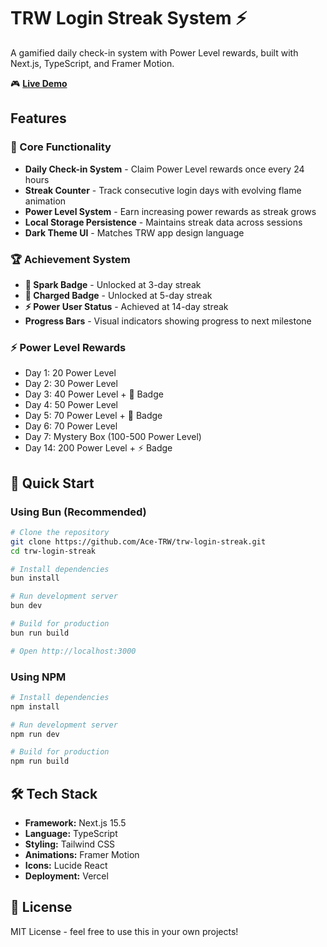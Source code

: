 # TRW Login Streak System ⚡

A gamified daily check-in system with Power Level rewards, built with Next.js, TypeScript, and Framer Motion.

🎮 **[Live Demo](https://trw-login-streak-io68wxqoi-or756s-projects.vercel.app)**

## Features

### 🎯 Core Functionality
- **Daily Check-in System** - Claim Power Level rewards once every 24 hours
- **Streak Counter** - Track consecutive login days with evolving flame animation
- **Power Level System** - Earn increasing power rewards as streak grows
- **Local Storage Persistence** - Maintains streak data across sessions
- **Dark Theme UI** - Matches TRW app design language

### 🏆 Achievement System
- **🪫 Spark Badge** - Unlocked at 3-day streak
- **🔋 Charged Badge** - Unlocked at 5-day streak
- **⚡ Power User Status** - Achieved at 14-day streak
- **Progress Bars** - Visual indicators showing progress to next milestone

### ⚡ Power Level Rewards
- Day 1: 20 Power Level
- Day 2: 30 Power Level
- Day 3: 40 Power Level + 🪫 Badge
- Day 4: 50 Power Level
- Day 5: 70 Power Level + 🔋 Badge
- Day 6: 70 Power Level
- Day 7: Mystery Box (100-500 Power Level)
- Day 14: 200 Power Level + ⚡ Badge

## 🚀 Quick Start

### Using Bun (Recommended)
```bash
# Clone the repository
git clone https://github.com/Ace-TRW/trw-login-streak.git
cd trw-login-streak

# Install dependencies
bun install

# Run development server
bun dev

# Build for production
bun run build

# Open http://localhost:3000
```

### Using NPM
```bash
# Install dependencies
npm install

# Run development server
npm run dev

# Build for production
npm run build
```

## 🛠️ Tech Stack

- **Framework:** Next.js 15.5
- **Language:** TypeScript
- **Styling:** Tailwind CSS
- **Animations:** Framer Motion
- **Icons:** Lucide React
- **Deployment:** Vercel

## 📄 License

MIT License - feel free to use this in your own projects!
